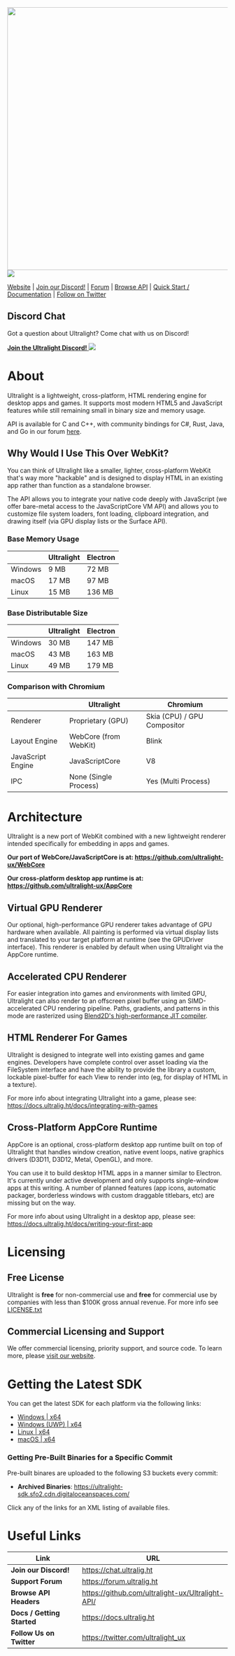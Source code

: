 <img src="media/logo.png" width="600">
<a href='https://ci.ultralig.ht/job/Ultralight/job/master/'><img src='https://ci.ultralig.ht/buildStatus/icon?job=Ultralight%2Fmaster'></a>

[Website](https://ultralig.ht) | [Join our Discord!](https://chat.ultralig.ht) | [Forum](https://forum.ultralig.ht) | [Browse API](https://github.com/ultralight-ux/Ultralight-API/) | [Quick Start / Documentation](https://docs.ultralig.ht) | [Follow on Twitter](https://twitter.com/ultralight_ux)

## Discord Chat

Got a question about Ultralight? Come chat with us on Discord!

[<strong>Join the Ultralight Discord!</strong> <img src="media/discord-logo.svg">](https://chat.ultralig.ht)

# About

Ultralight is a lightweight, cross-platform, HTML rendering engine for desktop apps and games. It supports most modern HTML5 and JavaScript features while still remaining small in binary size and memory usage.

API is available for C and C++, with community bindings for C#, Rust, Java, and Go in our forum [here](https://forum.ultralig.ht/t/community-language-bindings).

## Why Would I Use This Over WebKit?

You can think of Ultralight like a smaller, lighter, cross-platform WebKit that's way more "hackable" and is designed to display HTML in an existing app rather than function as a standalone browser.

The API allows you to integrate your native code deeply with JavaScript (we offer bare-metal access to the JavaScriptCore VM API) and allows you to customize file system loaders, font loading, clipboard integration, and drawing itself (via GPU display lists or the Surface API).

### Base Memory Usage

|            | Ultralight  | Electron  |
|------------|-------------|-----------|
| Windows    | 9 MB        | 72 MB     |
| macOS      | 17 MB       | 97 MB     |
| Linux      | 15 MB       | 136 MB    |

### Base Distributable Size

|            | Ultralight  | Electron  |
|------------|-------------|-----------|
| Windows    | 30 MB       | 147 MB    |
| macOS      | 43 MB       | 163 MB    |
| Linux      | 49 MB       | 179 MB    |

### Comparison with Chromium

|                   | Ultralight               | Chromium                    |
|-------------------|--------------------------|-----------------------------|
| Renderer          | Proprietary (GPU)        | Skia (CPU) / GPU Compositor |
| Layout Engine     | WebCore (from WebKit)    | Blink                       |
| JavaScript Engine | JavaScriptCore           | V8                          |
| IPC               | None (Single Process)    | Yes (Multi Process)         |

# Architecture

Ultralight is a new port of WebKit combined with a new lightweight renderer intended specifically for embedding in apps and games.

**Our port of WebCore/JavaScriptCore is at: https://github.com/ultralight-ux/WebCore**

**Our cross-platform desktop app runtime is at: https://github.com/ultralight-ux/AppCore**

## Virtual GPU Renderer

Our optional, high-performance GPU renderer takes advantage of GPU hardware when available. All painting is performed via virtual display lists and translated to your target platform at runtime (see the GPUDriver interface). This renderer is enabled by default when using Ultralight via the AppCore runtime.

## Accelerated CPU Renderer

For easier integration into games and environments with limited GPU, Ultralight can also render to an offscreen pixel buffer using an SIMD-accelerated CPU rendering pipeline. Paths, gradients, and patterns in this mode are rasterized using [Blend2D's high-performance JIT compiler](https://blend2d.com).

## HTML Renderer For Games

Ultralight is designed to integrate well into existing games and game engines. Developers have complete control over asset loading via the FileSystem interface and have the ability to provide the library a custom, lockable pixel-buffer for each View to render into (eg, for display of HTML in a texture).

For more info about integrating Ultralight into a game, please see: https://docs.ultralig.ht/docs/integrating-with-games

## Cross-Platform AppCore Runtime

AppCore is an optional, cross-platform desktop app runtime built on top of Ultralight that handles window creation, native event loops, native graphics drivers (D3D11, D3D12, Metal, OpenGL), and more.

You can use it to build desktop HTML apps in a manner similar to Electron. It's currently under active development and only supports single-window apps at this writing. A number of planned features (app icons, automatic packager, borderless windows with custom draggable titlebars, etc) are missing but on the way.

For more info about using Ultralight in a desktop app, please see: https://docs.ultralig.ht/docs/writing-your-first-app

# Licensing

## Free License

Ultralight is __free__ for non-commercial use and __free__ for commercial use by companies with less than $100K gross annual revenue. For more info see [LICENSE.txt](license/LICENSE.txt)

## Commercial Licensing and Support 

We offer commercial licensing, priority support, and source code. To learn more,  please [visit our website](https://ultralig.ht).

# Getting the Latest SDK

You can get the latest SDK for each platform via the following links:

 * [Windows       | x64](https://ultralight-sdk.sfo2.cdn.digitaloceanspaces.com/ultralight-sdk-latest-win-x64.7z)
 * [Windows (UWP) | x64](https://ultralight-sdk.sfo2.cdn.digitaloceanspaces.com/ultralight-sdk-latest-win-uwp-x64.7z)
 * [Linux         | x64](https://ultralight-sdk.sfo2.cdn.digitaloceanspaces.com/ultralight-sdk-latest-linux-x64.7z)
 * [macOS         | x64](https://ultralight-sdk.sfo2.cdn.digitaloceanspaces.com/ultralight-sdk-latest-mac-x64.7z)

### Getting Pre-Built Binaries for a Specific Commit

Pre-built binares are uploaded to the following S3 buckets every commit:

 * __Archived Binaries__: <https://ultralight-sdk.sfo2.cdn.digitaloceanspaces.com/>

Click any of the links for an XML listing of available files.

# Useful Links

| Link                       | URL                                                 |
| -------------------------- | --------------------------------------------------- |
| __Join our Discord!__      | <https://chat.ultralig.ht>                          |
| __Support Forum__          | <https://forum.ultralig.ht>                         |
| __Browse API Headers__     | <https://github.com/ultralight-ux/Ultralight-API/>  |
| __Docs / Getting Started__ | <https://docs.ultralig.ht>                          |
| __Follow Us on Twitter__   | <https://twitter.com/ultralight_ux>                 |
